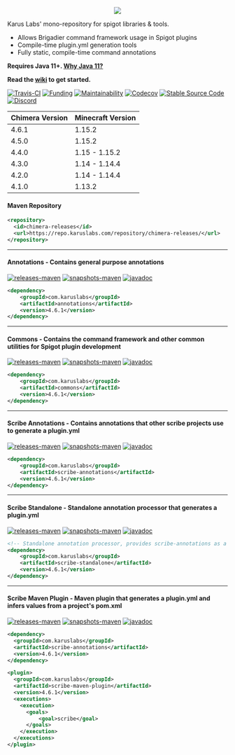 <p align = "center">
  <img src = "https://i.imgur.com/iHgSlXk.png">
</p>

Karus Labs' mono-repository for spigot libraries & tools. 
* Allows Brigadier command framework usage in Spigot plugins
* Compile-time plugin.yml generation tools
* Fully static, compile-time command annotations

**Requires Java 11+. [Why Java 11?](https://github.com/Pante/Chimera/wiki/faq#why-does-the-project-require-java-11-and-above)**

**Read the [wiki](https://github.com/Pante/Chimera/wiki) to get started.**

[![Travis-CI](https://img.shields.io/travis/pante/chimera/master?logo=travis)](https://travis-ci.com/Pante/Chimera)
[![Funding](https://img.shields.io/badge/%F0%9F%A4%8D%20-sponsorship-ff69b4?style=flat-square)](https://github.com/sponsors/Pante)
[![Maintainability](https://api.codeclimate.com/v1/badges/d03deef9f37d3d90636d/maintainability)](https://codeclimate.com/github/Pante/Karus-Commons/maintainability)
[![Codecov](https://codecov.io/gh/Pante/Chimera/branch/master/graph/badge.svg)](https://codecov.io/gh/Pante/Chimera)
[![Stable Source Code](https://img.shields.io/badge/stable-branch-blue.svg)](https://github.com/Pante/Chimera/tree/stable)
[![Discord](https://img.shields.io/discord/140273735772012544.svg?style=flat-square)](https://discord.gg/uE4C9NQ)

| Chimera Version | Minecraft Version |
|-----------------|-------------------|
| 4.6.1           | 1.15.2            |
| 4.5.0           | 1.15.2            |
| 4.4.0           | 1.15 - 1.15.2     |
| 4.3.0           | 1.14 - 1.14.4     |
| 4.2.0           | 1.14 - 1.14.4     |
| 4.1.0           | 1.13.2            |

#### Maven Repository
```XML
<repository>
  <id>chimera-releases</id>
  <url>https://repo.karuslabs.com/repository/chimera-releases/</url>
</repository>
```

***
#### Annotations - Contains general purpose annotations
[![releases-maven](https://img.shields.io/maven-metadata/v/https/repo.karuslabs.com/repository/chimera-releases/com/karuslabs/chimera/maven-metadata.xml.svg)](https://repo.karuslabs.com/service/rest/repository/browse/chimera-releases/com/karuslabs/annotations/)
[![snapshots-maven](https://img.shields.io/maven-metadata/v/https/repo.karuslabs.com/repository/chimera-snapshots/com/karuslabs/chimera/maven-metadata.xml.svg)](https://repo.karuslabs.com/service/rest/repository/browse/chimera-snapshots/com/karuslabs/annotations/)
[![javadoc](https://img.shields.io/badge/javadoc-4.6.1-brightgreen.svg)](https://repo.karuslabs.com/repository/chimera/4.6.1/annotations/apidocs/index.html)
```XML
<dependency>
    <groupId>com.karuslabs</groupId>
    <artifactId>annotations</artifactId>
    <version>4.6.1</version>
</dependency>
```

***
#### Commons - Contains the command framework and other common utilities for Spigot plugin development
[![releases-maven](https://img.shields.io/maven-metadata/v/https/repo.karuslabs.com/repository/chimera-releases/com/karuslabs/chimera/maven-metadata.xml.svg)](https://repo.karuslabs.com/service/rest/repository/browse/chimera-releases/com/karuslabs/commons)
[![snapshots-maven](https://img.shields.io/maven-metadata/v/https/repo.karuslabs.com/repository/chimera-snapshots/com/karuslabs/chimera/maven-metadata.xml.svg)](https://repo.karuslabs.com/service/rest/repository/browse/chimera-snapshots/com/karuslabs/commons)
[![javadoc](https://img.shields.io/badge/javadoc-4.6.1-brightgreen.svg)](https://repo.karuslabs.com/repository/chimera/4.6.1/commons/apidocs/index.html)
```XML
<dependency>
    <groupId>com.karuslabs</groupId>
    <artifactId>commons</artifactId>
    <version>4.6.1</version>
</dependency>
```

***
#### Scribe Annotations - Contains annotations that other scribe projects use to generate a plugin.yml
[![releases-maven](https://img.shields.io/maven-metadata/v/https/repo.karuslabs.com/repository/chimera-releases/com/karuslabs/scribe-annotations/maven-metadata.xml.svg)](https://repo.karuslabs.com/service/rest/repository/browse/chimera-releases/com/karuslabs/scribe-annotations)
[![snapshots-maven](https://img.shields.io/maven-metadata/v/https/repo.karuslabs.com/repository/chimera-snapshots/com/karuslabs/scribe-annotations/maven-metadata.xml.svg)](https://repo.karuslabs.com/service/rest/repository/browse/chimera-snapshots/com/karuslabs/scribe-annotations)
[![javadoc](https://img.shields.io/badge/javadoc-4.6.1-brightgreen.svg)](https://repo.karuslabs.com/repository/chimera/4.6.1/scribe/scribe-annotations/apidocs/index.html)

```XML
<dependency>
    <groupId>com.karuslabs</groupId>
    <artifactId>scribe-annotations</artifactId>
    <version>4.6.1</version>
</dependency>
```

***
#### Scribe Standalone - Standalone annotation processor that generates a plugin.yml
[![releases-maven](https://img.shields.io/maven-metadata/v/https/repo.karuslabs.com/repository/chimera-releases/com/karuslabs/scribe-standalone/maven-metadata.xml.svg)](https://repo.karuslabs.com/service/rest/repository/browse/chimera-releases/com/karuslabs/scribe-standalone)
[![snapshots-maven](https://img.shields.io/maven-metadata/v/https/repo.karuslabs.com/repository/chimera-snapshots/com/karuslabs/scribe-standalone/maven-metadata.xml.svg)](https://repo.karuslabs.com/service/rest/repository/browse/chimera-snapshots/com/karuslabs/scribe-standalone)
[![javadoc](https://img.shields.io/badge/javadoc-4.6.1-brightgreen.svg)](https://repo.karuslabs.com/repository/chimera/4.6.1/scribe/scribe-standalone/apidocs/index.html)
```XML
<!-- Standalone annotation processor, provides scribe-annotations as a transitive dependency -->
<dependency>
    <groupId>com.karuslabs</groupId>
    <artifactId>scribe-standalone</artifactId>
    <version>4.6.1</version>
</dependency>
```

***
#### Scribe Maven Plugin - Maven plugin that generates a plugin.yml and infers values from a project's pom.xml
[![releases-maven](https://img.shields.io/maven-metadata/v/https/repo.karuslabs.com/repository/chimera-releases/com/karuslabs/scribe-maven-plugin/maven-metadata.xml.svg)](https://repo.karuslabs.com/service/rest/repository/browse/chimera-releases/com/karuslabs/scribe-maven-plugin)
[![snapshots-maven](https://img.shields.io/maven-metadata/v/https/repo.karuslabs.com/repository/chimera-snapshots/com/karuslabs/scribe-maven-plugin/maven-metadata.xml.svg)](https://repo.karuslabs.com/service/rest/repository/browse/chimera-snapshots/com/karuslabs/scribe-maven-plugin)
[![javadoc](https://img.shields.io/badge/javadoc-4.6.1-brightgreen.svg)](https://repo.karuslabs.com/repository/chimera/4.6.1/scribe/scribe-maven-plugin/apidocs/index.html)
```XML
<dependency>
  <groupId>com.karuslabs</groupId>
  <artifactId>scribe-annotations</artifactId>
  <version>4.6.1</version>
</dependency>

<plugin>
  <groupId>com.karuslabs</groupId>
  <artifactId>scribe-maven-plugin</artifactId>
  <version>4.6.1</version>
  <executions>
    <execution>
      <goals>
          <goal>scribe</goal>
      </goals>
    </execution>
  </executions>
</plugin>
```

